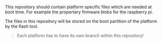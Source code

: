 This repository should contain platform specific files which are needed at boot time. For example the propertary firmware blobs for the raspberry pi.

The files in this repository will be stored on the boot partition of the platform by the flash tool.

> Each platform has to have its own branch within this repository!

